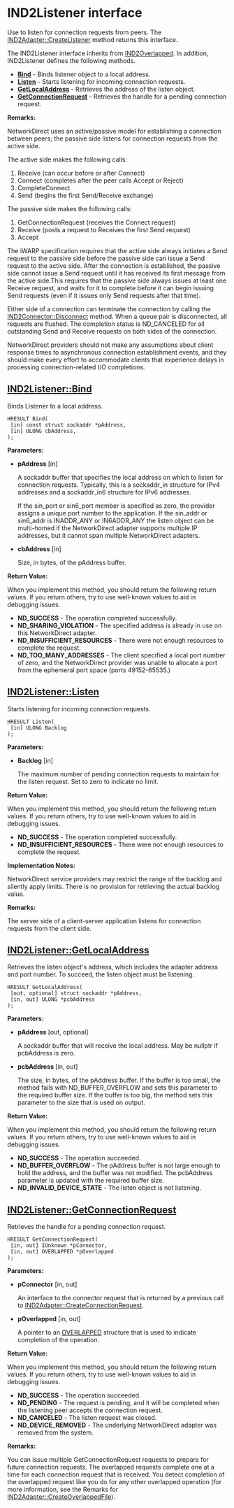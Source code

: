 # IND2Listener interface
Use to listen for connection requests from peers. The [IND2Adapter::CreateListener](./IND2Adapter.md#create-listener) method returns this interface.

The IND2Listener interface inherits from [IND2Overlapped](./IND2Overlapped.md). In addition, IND2Listener defines the following methods. 

- [__Bind__](#bind-method) - Binds listener object to a local address.
- [__Listen__](#listen-method) - Starts listening for incoming connection requests.
- [__GetLocalAddress__](#get-local-address) - Retrieves the address of the listen object.
- [__GetConnectionRequest__](#get-connection-request) - Retrieves the handle for a pending connection request.

__Remarks:__

NetworkDirect uses an active/passive model for establishing a connection between peers; the passive side listens for connection requests from the active side.

The active side makes the following calls:
1.	Receive (can occur before or after Connect)
2.	Connect (completes after the peer calls Accept or Reject)
3.	CompleteConnect
4.	Send (begins the first Send/Receive exchange)

The passive side makes the following calls:
1.	GetConnectionRequest (receives the Connect request)
2.	Receive (posts a request to Receives the first Send request)
3.	Accept

The iWARP specification requires that the active side always initiates a Send request to the passive side before the passive side can issue a Send request to the active side. After the connection is established, the passive side cannot issue a Send request until it has received its first message from the active side.This requires that the passive side always issues at least one Receive request, and waits for it to complete before it can begin issuing Send requests (even if it issues only Send requests after that time).

Either side of a connection can terminate the connection by calling the [IND2Connector::Disconnect](./IND2Connector.md#disconnect-method) method. When a queue pair is disconnected, all requests are flushed. The completion status is ND_CANCELED for all outstanding Send and Receive requests on both sides of the connection.

NetworkDirect providers should not make any assumptions about client response times to asynchronous connection establishment events, and they should make every effort to accommodate clients that experience delays in processing connection-related I/O completions.

## [IND2Listener::Bind](#bind-method)
Binds Listener to a local address.
```
HRESULT Bind(
 [in] const struct sockaddr *pAddress,
 [in] ULONG cbAddress,
);
```

__Parameters:__

- __pAddress__ [in] 

  A sockaddr buffer that specifies the local address on which to listen for connection requests. Typically, this is a sockaddr_in structure for IPv4 addresses and a sockaddr_in6 structure for IPv6 addresses.

  If the sin_port or sin6_port member is specified as zero, the provider assigns a unique port number to the application. If the sin_addr or sin6_addr is INADDR_ANY or IN6ADDR_ANY the listen object can be multi-homed if the NetworkDirect adapter supports multiple IP addresses, but it cannot span multiple NetworkDirect adapters.

- __cbAddress__ [in] 

  Size, in bytes, of the pAddress buffer.

__Return Value:__

When you implement this method, you should return the following return values. If you return others, try to use well-known values to aid in debugging issues.

- __ND_SUCCESS__ - The operation completed successfully.
- __ND_SHARING_VIOLATION__ - The specified address is already in use on this NetworkDirect adapter.
- __ND_INSUFFICIENT_RESOURCES__ - There were not enough resources to complete the request.
- __ND_TOO_MANY_ADDRESSES__ - The client specified a local port number of zero, and the NetworkDirect provider was unable to allocate a port from the ephemeral port space (ports 49152-65535.)


## [IND2Listener::Listen](#listen-method)
Starts listening for incoming connection requests.
```
HRESULT Listen(
 [in] ULONG Backlog
);
```

__Parameters:__

- __Backlog__ [in] 

  The maximum number of pending connection requests to maintain for the listen request. Set to zero to indicate no limit. 

__Return Value:__

When you implement this method, you should return the following return values. If you return others, try to use well-known values to aid in debugging issues.

- __ND_SUCCESS__ - The operation completed successfully.
- __ND_INSUFFICIENT_RESOURCES__ - There were not enough resources to complete the request.

__Implementation Notes:__

NetworkDirect service providers may restrict the range of the backlog and silently apply limits. There is no provision for retrieving the actual backlog value.

__Remarks:__

The server side of a client-server application listens for connection requests from the client side.

## [IND2Listener::GetLocalAddress](#get-local-address)
Retrieves the listen object's address, which includes the adapter address and port number. To succeed, the listen object must be listening.
```
HRESULT GetLocalAddress(
 [out, optional] struct sockaddr *pAddress,
 [in, out] ULONG *pcbAddress
);
```

__Parameters:__

- __pAddress__ [out, optional]

  A sockaddr buffer that will receive the local address. May be nullptr if pcbAddress is zero.

- __pcbAddress__ [in, out]

  The size, in bytes, of the pAddress buffer. If the buffer is too small, the method fails with ND_BUFFER_OVERFLOW and sets this parameter to the required buffer size. If the buffer is too big, the method sets this parameter to the size that is used on output.

__Return Value:__

When you implement this method, you should return the following return values. If you return others, try to use well-known values to aid in debugging issues.

- __ND_SUCCESS__ - The operation succeeded.
- __ND_BUFFER_OVERFLOW__ - The pAddress buffer is not large enough to hold the address, and the buffer was not modified. The pcbAddress parameter is updated with the required buffer size.
- __ND_INVALID_DEVICE_STATE__ - The listen object is not listening.

## [IND2Listener::GetConnectionRequest](#get-connection-request)
Retrieves the handle for a pending connection request.

```
HRESULT GetConnectionRequest(
 [in, out] IUnknown *pConnector,
 [in, out] OVERLAPPED *pOverlapped
);
```

__Parameters:__

- __pConnector__ [in, out] 

  An interface to the connector request that is returned by a previous call to [IND2Adapter::CreateConnectionRequest](./IND2Adapter.md#create-connection-request).

- __pOverlapped__ [in, out] 

  A pointer to an [OVERLAPPED](https://docs.microsoft.com/windows/desktop/api/minwinbase/ns-minwinbase-_overlapped) structure that is used to indicate completion of the operation.

__Return Value:__

When you implement this method, you should return the following return values. If you return others, try to use well-known values to aid in debugging issues.

- __ND_SUCCESS__ - The operation succeeded. 
- __ND_PENDING__ - The request is pending, and it will be completed when the listening peer accepts the connection request.
- __ND_CANCELED__ - The listen request was closed.
- __ND_DEVICE_REMOVED__ - The underlying NetworkDirect adapter was removed from the system.

__Remarks:__

You can issue multiple GetConnectionRequest requests to prepare for future connection requests. The overlapped requests complete one at a time for each connection request that is received. You detect completion of the overlapped request like you do for any other overlapped operation (for more information, see the Remarks for [IND2Adapter::CreateOverlappedFile](./IND2Adapter.md#create-overlapped-file)).
